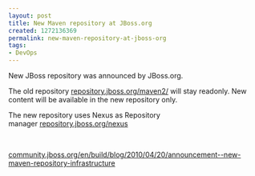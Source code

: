 ```yaml
---
layout: post
title: New Maven repository at JBoss.org
created: 1272136369
permalink: new-maven-repository-at-jboss-org
tags:
- DevOps
---
```

<p>New JBoss repository was announced by JBoss.org.&nbsp;</p>
<p>The old repository&nbsp;<a href="http://repository.jboss.org/maven2/">repository.jboss.org/maven2/</a>&nbsp;will stay readonly. New content will be available in the new repository only.&nbsp;</p>
<p>The new repository uses Nexus as Repository manager&nbsp;<a href="https://repository.jboss.org/nexus">repository.jboss.org/nexus</a></p>
<p>&nbsp;</p>
<p><a href="http://community.jboss.org/en/build/blog/2010/04/20/announcement--new-maven-repository-infrastructure">community.jboss.org/en/build/blog/2010/04/20/announcement--new-maven-repository-infrastructure</a></p>
